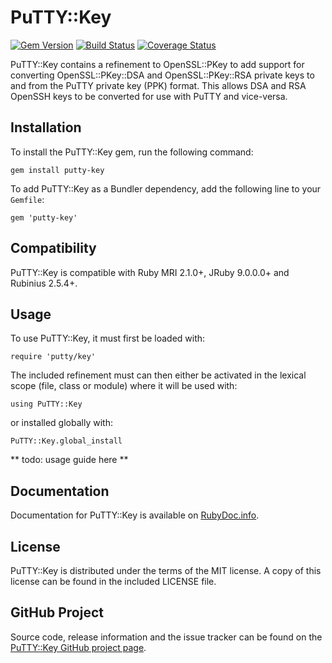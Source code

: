 # PuTTY::Key #

[![Gem Version](https://badge.fury.io/rb/putty-key.svg)](http://badge.fury.io/rb/putty-key) [![Build Status](https://travis-ci.org/philr/putty-key.svg?branch=master)](https://travis-ci.org/philr/putty-key) [![Coverage Status](https://coveralls.io/repos/philr/putty-key/badge.svg?branch=master)](https://coveralls.io/r/philr/putty-key?branch=master)

PuTTY::Key contains a refinement to OpenSSL::PKey to add support for converting
OpenSSL::PKey::DSA and OpenSSL::PKey::RSA private keys to and from the PuTTY
private key (PPK) format. This allows DSA and RSA OpenSSH keys to be converted
for use with PuTTY and vice-versa.


## Installation ##

To install the PuTTY::Key gem, run the following command:

    gem install putty-key

To add PuTTY::Key as a Bundler dependency, add the following line to your
`Gemfile`:

    gem 'putty-key'


## Compatibility ##

PuTTY::Key is compatible with Ruby MRI 2.1.0+, JRuby 9.0.0.0+ and
Rubinius 2.5.4+.


## Usage ##

To use PuTTY::Key, it must first be loaded with:

    require 'putty/key'

The included refinement must can then either be activated in the lexical scope
(file, class or module) where it will be used with:

    using PuTTY::Key

or installed globally with:

    PuTTY::Key.global_install

** todo: usage guide here **


## Documentation ##

Documentation for PuTTY::Key is available on
[RubyDoc.info](http://www.rubydoc.info/gems/putty-key).


## License ##

PuTTY::Key is distributed under the terms of the MIT license. A copy of this
license can be found in the included LICENSE file.


## GitHub Project ##

Source code, release information and the issue tracker can be found on the
[PuTTY::Key GitHub project page](https://github.com/philr/putty-key).
